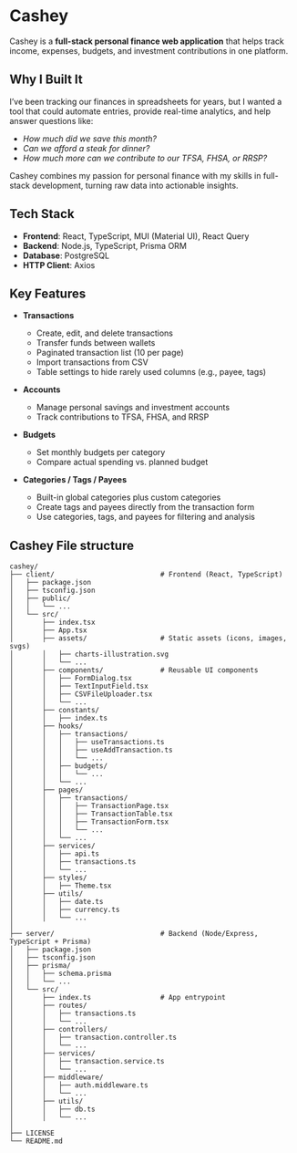 # Cashey

Cashey is a **full-stack personal finance web application** that helps track income, expenses, budgets, and investment contributions in one platform.

## Why I Built It

I’ve been tracking our finances in spreadsheets for years, but I wanted a tool that could automate entries, provide real-time analytics, and help answer questions like:

- _How much did we save this month?_
- _Can we afford a steak for dinner?_
- _How much more can we contribute to our TFSA, FHSA, or RRSP?_

Cashey combines my passion for personal finance with my skills in full-stack development, turning raw data into actionable insights.

## Tech Stack

- **Frontend**: React, TypeScript, MUI (Material UI), React Query
- **Backend**: Node.js, TypeScript, Prisma ORM
- **Database**: PostgreSQL
- **HTTP Client**: Axios

## Key Features

- **Transactions**

  - Create, edit, and delete transactions
  - Transfer funds between wallets
  - Paginated transaction list (10 per page)
  - Import transactions from CSV
  - Table settings to hide rarely used columns (e.g., payee, tags)

- **Accounts**

  - Manage personal savings and investment accounts
  - Track contributions to TFSA, FHSA, and RRSP

- **Budgets**

  - Set monthly budgets per category
  - Compare actual spending vs. planned budget

- **Categories / Tags / Payees**
  - Built-in global categories plus custom categories
  - Create tags and payees directly from the transaction form
  - Use categories, tags, and payees for filtering and analysis

## Cashey File structure

```
cashey/
├── client/                          # Frontend (React, TypeScript)
│   ├── package.json
│   ├── tsconfig.json
│   ├── public/
│   │   └── ...
│   └── src/
│       ├── index.tsx
│       ├── App.tsx
│       ├── assets/                  # Static assets (icons, images, svgs)
│       │   ├── charts-illustration.svg
│       │   └── ...
│       ├── components/              # Reusable UI components
│       │   ├── FormDialog.tsx
│       │   ├── TextInputField.tsx
│       │   ├── CSVFileUploader.tsx
│       │   └── ...
│       ├── constants/
│       │   ├── index.ts
│       ├── hooks/
│       │   ├── transactions/
│       │   │   ├── useTransactions.ts
│       │   │   ├── useAddTransaction.ts
│       │   │   └── ...
│       │   ├── budgets/
│       │   │   └── ...
│       │   └── ...
│       ├── pages/
│       │   ├── transactions/
│       │   │   ├── TransactionPage.tsx
│       │   │   ├── TransactionTable.tsx
│       │   │   ├── TransactionForm.tsx
│       │   │   └── ...
│       │   └── ...
│       ├── services/
│       │   ├── api.ts
│       │   ├── transactions.ts
│       │   └── ...
│       ├── styles/
│       │   ├── Theme.tsx
│       ├── utils/
│       │   ├── date.ts
│       │   ├── currency.ts
│       │   └── ...
│
├── server/                          # Backend (Node/Express, TypeScript + Prisma)
│   ├── package.json
│   ├── tsconfig.json
│   ├── prisma/
│   │   ├── schema.prisma
│   │   └── ...
│   └── src/
│       ├── index.ts                 # App entrypoint
│       ├── routes/
│       │   ├── transactions.ts
│       │   └── ...
│       ├── controllers/
│       │   ├── transaction.controller.ts
│       │   └── ...
│       ├── services/
│       │   ├── transaction.service.ts
│       │   └── ...
│       ├── middleware/
│       │   ├── auth.middleware.ts
│       │   └── ...
│       ├── utils/
│       │   ├── db.ts
│       │   └── ...
│
├── LICENSE
└── README.md
```
